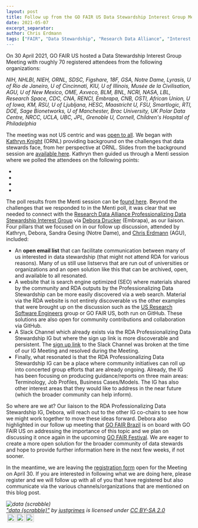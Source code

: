 ```yaml
---
layout: post
title: Follow up from the GO FAIR US Data Stewardship Interest Group Meeting and Next Steps
date: 2021-05-07
excerpt_separator: 
author: Chris Erdmann
tags: ["FAIR", "Data Stewardship", "Research Data Alliance", "Interest Group", “data", "stewardship"]
---
```


On 30 April 2021, GO FAIR US hosted a Data Stewardship Interest Group Meeting with roughly 70 registered attendees from the following organizations:

_NIH, NHLBI, NIEH, ORNL, SDSC, Figshare, 18F, GSA, Notre Dame, Lyrasis, U of Rio de Janeiro, U of Cincinnati, KIU, U of Illinois, Musée de la Civilisation, AGU, U of New Mexico, OME, Axveco, BLM, BNL, NCRI, NASA, LBL, Research Space, CDC, CNA, RENCI, Embrapa, CNB, OSTI, African Union, U of Iowa, KM, RSU, U of Ljubljana, HESC, Maastricht U, FSU, Smartlogic, RTI, DOE, Sage Bionetworks, U of Manchester, Brac University, UK Polar Data Centre, NRCC, UCLA, UBC, JPL, Grenoble U, Cornell, Children's Hospital of Philadelphia_

The meeting was not US centric and was [open to all](https://twitter.com/gofairus/status/1384817439758770179?s=20). We began with [Kathryn Knight](https://www.linkedin.com/in/kathrynknight1/) (ORNL) providing background on the challenges that data stewards face, from her perspective at ORNL. Slides from the background session are [available here](GO-FAIR-US-Data-Stewardship-IG.pdf). Kathryn then guided us through a Menti session where we polled the attendees on the following points:

-
-
-
-

The poll results from the Menti session can be [found here](). Beyond the challenges that we responded to in the Menti poll, it was clear that we needed to connect with the [Research Data Alliance Professionalizing Data Stewardship Interest Group](https://rd-alliance.org/groups/professionalising-data-stewardship-ig) via [Debora Drucker](https://www.linkedin.com/in/debora-drucker) (Embrapa), as our liaison. Four pillars that we focused on in our follow up discussion, attended by Kathryn, Debora, Sandra Gesing (Notre Dame), and [Chris Erdmann](https://www.linkedin.com/in/christopher-erdmann-1213a456/) (AGU), included:

- An **open email list** that can facilitate communication between many of us interested in data stewardship (that might not attend RDA for various reasons). Many of us still use listservs that are run out of universities or organizations and an open solution like this that can be archived, open, and available to all resonated. 
- A website that is search engine optimized (SEO) where materials shared by the community and RDA outputs by the Professionalizing Data Stewardship can be more easily discovered via a web search. Material via the RDA website is not entirely discoverable vs the other examples that were brought up on the discussion such as the [US Research Software Engineers](https://us-rse.org/) group or GO FAIR US, both run on GitHub. These solutions are also open for community contributions and collaboration via GitHub. 
- A Slack Channel which already exists via the RDA Professionalizing Data Stewardship IG but where the sign up link is more discoverable and persistent. The [sign up link](https://join.slack.com/t/rdadatastewardship/shared_invite/zt-p198ribm-ympM9eh_tqmF14GbC4QALg) to the Slack Channel was broken at the time of our IG Meeting and resolved during the Meeting. 
- Finally, what resonated is that the RDA Professionalizing Data Stewardship IG can be a place where community initiatives can roll up into concerted group efforts that are already ongoing. Already, the IG has been focusing on producing guidance/reports on three main areas: Terminology, Job Profiles, Business Cases/Models. The IG has also other interest areas that they would like to address in the near future (which the broader community can help inform).

So where are we at? Our liaison to the RDA Professionalizing Data Stewardship IG, Debora, will reach out to the other IG co-chairs to see how we might work together to move these ideas forward. Debora also highlighted in our follow up meeting that [GO FAIR Brazil](https://www.go-fair.org/go-fair-initiative/go-fair-offices/go-fair-brazil-office/) is on board with GO FAIR US on addressing the importance of this topic and we plan on discussing it once again in the upcoming [GO FAIR Festival](https://www.go-fair.org/events/fair-festival-2021/). We are eager to create a more open solution for the broader community of data stewards and hope to provide further information here in the next few weeks, if not sooner.

In the meantime, we are leaving the [registration form](https://t.co/pdbAq4ROU5?amp=1) open for the Meeting on April 30. If you are interested in following what we are doing here, please register and we will follow up with all of you that have registered but also communicate via the various channels/organizations that are mentioned on this blog post.


<p style="font-size: 0.9rem;font-style: italic;"><img style="display: block;" src="https://live.staticflickr.com/8170/8016192302_0e9c4b7170_b.jpg" alt="data (scrabble)"><a href="https://www.flickr.com/photos/44718928@N00/8016192302">"data (scrabble)"</a><span> by <a href="https://www.flickr.com/photos/44718928@N00">justgrimes</a></span> is licensed under <a href="https://creativecommons.org/licenses/by-sa/2.0/?ref=ccsearch&atype=html" style="margin-right: 5px;">CC BY-SA 2.0</a><a href="https://creativecommons.org/licenses/by-sa/2.0/?ref=ccsearch&atype=html" target="_blank" rel="noopener noreferrer" style="display: inline-block;white-space: none;margin-top: 2px;margin-left: 3px;height: 22px !important;"><img style="height: inherit;margin-right: 3px;display: inline-block;" src="https://search.creativecommons.org/static/img/cc_icon.svg?image_id=2562ab40-31c6-447c-b695-5bda7c4a89ec" /><img style="height: inherit;margin-right: 3px;display: inline-block;" src="https://search.creativecommons.org/static/img/cc-by_icon.svg" /><img style="height: inherit;margin-right: 3px;display: inline-block;" src="https://search.creativecommons.org/static/img/cc-sa_icon.svg" /></a></p>

